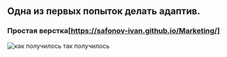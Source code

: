## Одна из первых попыток делать адаптив.
### Простая верстка[https://safonov-ivan.github.io/Marketing/]
![как получилось так получилось]([https://myoctocat.com/assets/images/base-octocat.svg](https://avatars.cloudflare.steamstatic.com/ff04549ff78e5833fb66e4e4a7b395791295f533_medium.jpg))
